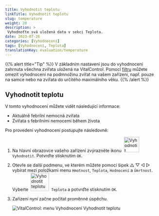 ```yaml
---
title: Vyhodnotit teplotu
linkTitle: Vyhodnotit teplotu
slug: temperature
weight: 20
description: >
 Vyhodnoťte svá uložená data v sekci Teplota.
date: 2023-07-26
categories: [Vyhodnocení]
tags: [Vyhodnocení, Teplota]
translationKey: evaluation/temperature
---
```

{{% alert title="Tip" %}}
V základním nastavení jsou do vyhodnocení zahrnuta všechna zvířata uložená na VitalControl. Pomocí [filtru](../../filter/) můžete omezit vyhodnocení na podmnožinu zvířat na vašem zařízení, např. pouze na samce nebo na zvířata do určitého maximálního věku.
{{% /alert %}}

## Vyhodnotit teplotu

V tomto vyhodnocení můžete vidět následující informace:
- Aktuálně febrilní nemocná zvířata
- Zvířata s febrilními nemocemi během života

Pro provedení vyhodnocení postupujte následovně:

1. Na hlavní obrazovce vašeho zařízení zvýrazněte ikonu &nbsp;<img src="/icons/main/evaluation.svg" width="50" align="bottom" alt="Vyhodnotit" />&nbsp; `Vyhodnotit`. Potvrďte stisknutím `OK`.

2. Otevře se další podmenu, ve kterém můžete pomocí šipek △ ▽ ◁ ▷ vybírat mezi položkami menu `Hmotnost`, `Teplota`, `Hodnocení` a `Úmrtnost`. Vyberte &nbsp;<img src="/icons/evaluation/temperature.svg" width="60" align="bottom" alt="Vyhodnotit teplotu" />&nbsp; `Teplota` a potvrďte stisknutím `OK`.

3. Zařízení nyní začne počítat proměnné úspěchu.

   ![VitalControl: menu Vyhodnocení Vyhodnotit teplotu](../images/temperature.png "Vyhodnotit teplotu")

